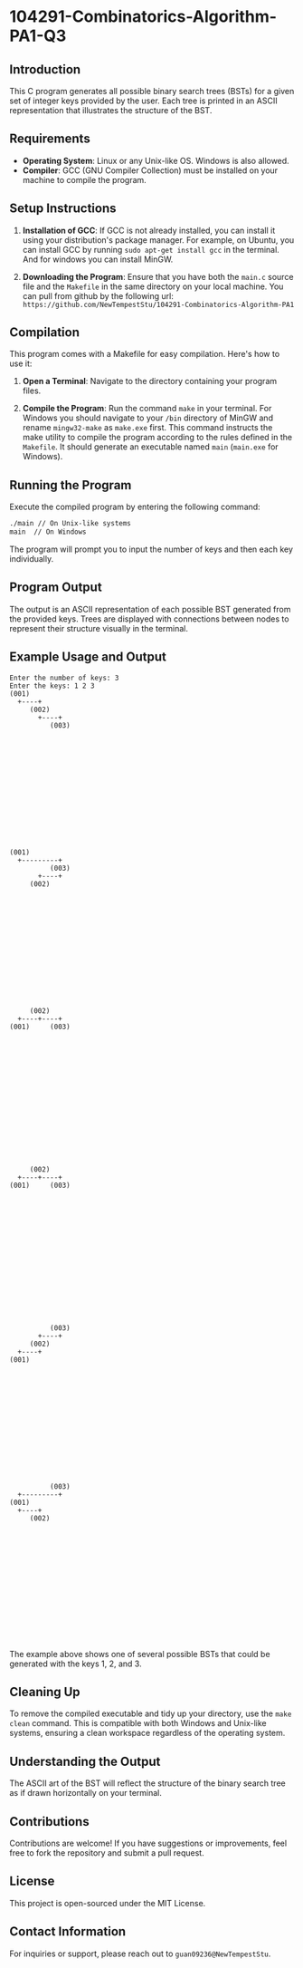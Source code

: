 # 104291-Combinatorics-Algorithm-PA1-Q3

## Introduction

This C program generates all possible binary search trees (BSTs) for a given set of integer keys provided by the user. Each tree is printed in an ASCII representation that illustrates the structure of the BST.

## Requirements

- **Operating System**: Linux or any Unix-like OS. Windows is also allowed.
- **Compiler**: GCC (GNU Compiler Collection) must be installed on your machine to compile the program.

## Setup Instructions

1. **Installation of GCC**: If GCC is not already installed, you can install it using your distribution's package manager. For example, on Ubuntu, you can install GCC by running `sudo apt-get install gcc` in the terminal. And for windows you can install MinGW.

2. **Downloading the Program**: Ensure that you have both the `main.c` source file and the `Makefile` in the same directory on your local machine. You can pull from github by the following url: `https://github.com/NewTempestStu/104291-Combinatorics-Algorithm-PA1`

## Compilation

This program comes with a Makefile for easy compilation. Here's how to use it:

1. **Open a Terminal**: Navigate to the directory containing your program files.

2. **Compile the Program**: Run the command `make` in your terminal. For Windows you should navigate to your `/bin` directory of MinGW and rename `mingw32-make` as `make.exe` first. This command instructs the make utility to compile the program according to the rules defined in the `Makefile`. It should generate an executable named `main` (`main.exe` for Windows).

## Running the Program

Execute the compiled program by entering the following command:

```sh
./main // On Unix-like systems
main  // On Windows
```

The program will prompt you to input the number of keys and then each key individually.

## Program Output

The output is an ASCII representation of each possible BST generated from the provided keys. Trees are displayed with connections between nodes to represent their structure visually in the terminal.

## Example Usage and Output

```plaintext
Enter the number of keys: 3
Enter the keys: 1 2 3
(001)                                                                           
  +----+                                                                        
     (002)                                                                      
       +----+                                                                   
          (003)                                                                 
                                                                                
                                                                                
                                                                                
                                                                                
                                                                                
                                                                                
                                                                                
                                                                                
                                                                                
                                                                                
                                                                                
                                                                                
                                                                                
                                                                                
                                                                                
(001)                                                                           
  +---------+                                                                   
          (003)                                                                 
       +----+                                                                   
     (002)                                                                      
                                                                                
                                                                                
                                                                                
                                                                                
                                                                                
                                                                                
                                                                                
                                                                                
                                                                                
                                                                                
                                                                                
                                                                                
                                                                                
                                                                                
                                                                                
     (002)                                                                      
  +----+----+                                                                   
(001)     (003)                                                                 
                                                                                
                                                                                
                                                                                
                                                                                
                                                                                
                                                                                
                                                                                
                                                                                
                                                                                
                                                                                
                                                                                
                                                                                
                                                                                
                                                                                
                                                                                
                                                                                
                                                                                
     (002)                                                                      
  +----+----+                                                                   
(001)     (003)                                                                 
                                                                                
                                                                                
                                                                                
                                                                                
                                                                                
                                                                                
                                                                                
                                                                                
                                                                                
                                                                                
                                                                                
                                                                                
                                                                                
                                                                                
                                                                                
                                                                                
                                                                                
          (003)                                                                 
       +----+                                                                   
     (002)                                                                      
  +----+                                                                        
(001)                                                                           
                                                                                
                                                                                
                                                                                
                                                                                
                                                                                
                                                                                
                                                                                
                                                                                
                                                                                
                                                                                
                                                                                
                                                                                
                                                                                
                                                                                
                                                                                
          (003)                                                                 
  +---------+                                                                   
(001)                                                                           
  +----+                                                                        
     (002)                                                                      
                                                                                
                                                                                
                                                                                
                                                                                
                                                                                
                                                                                
                                                                                
                                                                                
                                                                                
                                                                                
                                                                                
                                                                                
                                                                                
                                                                                
                                                                                

```

The example above shows one of several possible BSTs that could be generated with the keys 1, 2, and 3.

## Cleaning Up

To remove the compiled executable and tidy up your directory, use the `make clean` command. This is compatible with both Windows and Unix-like systems, ensuring a clean workspace regardless of the operating system.

## Understanding the Output

The ASCII art of the BST will reflect the structure of the binary search tree as if drawn horizontally on your terminal.

## Contributions

Contributions are welcome! If you have suggestions or improvements, feel free to fork the repository and submit a pull request.

## License

This project is open-sourced under the MIT License.

## Contact Information

For inquiries or support, please reach out to `guan09236@NewTempestStu`.
